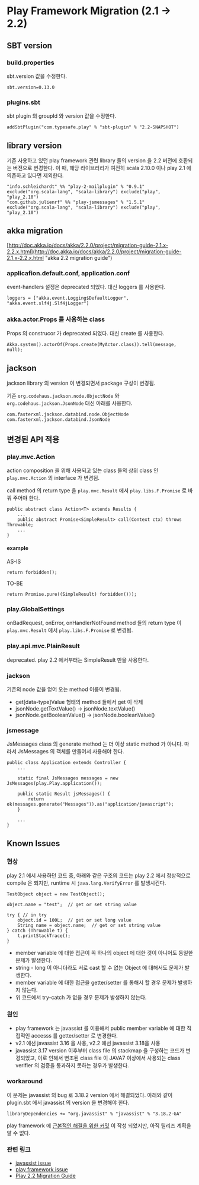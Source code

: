 # Play Framework Migration (2.1 -> 2.2)

## SBT version

### build.properties

sbt.version 값을 수정한다.

    sbt.version=0.13.0

### plugins.sbt

sbt plugin 의 groupId 와 version 값을 수정한다.

    addSbtPlugin("com.typesafe.play" % "sbt-plugin" % "2.2-SNAPSHOT")

## library version

기존 사용하고 있던 play framework 관련 library 들의 version 을 2.2 버전에 호환되는 버전으로 변경한다.
이 때, 해당 라이브러리가 여전히 scala 2.10.0 이나 play 2.1 에 의존하고 있다면 제외한다.

    "info.schleichardt" %% "play-2-mailplugin" % "0.9.1" exclude("org.scala-lang", "scala-library") exclude("play", "play_2.10")
    "com.github.julienrf" %% "play-jsmessages" % "1.5.1" exclude("org.scala-lang", "scala-library") exclude("play", "play_2.10")

## akka migration

[http://doc.akka.io/docs/akka/2.2.0/project/migration-guide-2.1.x-2.2.x.html](http://doc.akka.io/docs/akka/2.2.0/project/migration-guide-2.1.x-2.2.x.html "akka 2.2 migration guide")


### applicafion.default.conf, application.conf

event-handlers 설정은 deprecated 되었다. 대신 loggers 를 사용한다.

    loggers = ["akka.event.Logging$DefaultLogger", "akka.event.slf4j.Slf4jLogger"]

### akka.actor.Props 를 사용하는 class

Props 의 construcor 가 deprecated 되었다. 대신 create 를 사용한다.

    Akka.system().actorOf(Props.create(MyActor.class)).tell(message, null);

## jackson

jackson library 의 version 이 변경되면서 package 구성이 변경됨.

기존 ```org.codehaus.jackson.node.ObjectNode``` 와 ```org.codehaus.jackson.JsonNode``` 대신 아래를 사용한다.

    com.fasterxml.jackson.databind.node.ObjectNode
    com.fasterxml.jackson.databind.JsonNode

## 변경된 API 적용

### play.mvc.Action

action composition 을 위해 사용되고 있는 class 들의 상위 class 인 ```play.mvc.Action``` 의 interface 가 변경됨.

call method 의 return type 을 ```play.mvc.Result``` 에서 ```play.libs.F.Promise``` 로 바꿔 주어야 한다.

    public abstract class Action<T> extends Results {
        ...
        public abstract Promise<SimpleResult> call(Context ctx) throws Throwable;
        ...
    }

#### example

AS-IS

    return forbidden();

TO-BE

    return Promise.pure((SimpleResult) forbidden()));

### play.GlobalSettings

onBadRequest, onError, onHandlerNotFound method 들의 return type 이 ```play.mvc.Result``` 에서 ```play.libs.F.Promise``` 로 변경됨.

### play.api.mvc.PlainResult

deprecated. play 2.2 에서부터는 SimpleResult 만을 사용한다.

### jackson

기존의 node 값을 얻어 오는 method 이름이 변경됨.

* get[data-type]Value 형태의 method 들에서 get 이 삭제
* jsonNode.getTextValue() -> jsonNode.textValue()
* jsonNode.getBooleanValue() -> jsonNode.booleanValue()

### jsmessage

JsMessages class 의 generate method 는 더 이상 static method 가 아니다.
따라서 JsMessages 의 객체를 만들어서 사용해야 한다.

    public class Application extends Controller {
        ...

        static final JsMessages messages = new JsMessages(play.Play.application());

        public static Result jsMessages() {
            return ok(messages.generate("Messages")).as("application/javascript");
        }

        ...
    }

## Known Issues

### 현상

play 2.1 에서 사용하던 코드 중, 아래와 같은 구조의 코드는 play 2.2 에서 정상적으로 compile 은 되지만, runtime 시 ```java.lang.VerifyError``` 를 발생시킨다.

	TestObject object = new TestObject();

	object.name = "test";  // get or set string value

	try { // in try
	    object.id = 100L;  // get or set long value
	    String name = object.name;  // get or set string value
	} catch (Throwable t) {
	    t.printStackTrace();
	}

* member variable 에 대한 접근이 꼭 하나의 object 에 대한 것이 아니어도 동일한 문제가 발생한다.
* string - long 이 아니더라도 서로 cast 할 수 없는 Object 에 대해서도 문제가 발생한다.
* member variable 에 대한 접근을 getter/setter 를 통해서 할 경우 문제가 발생하지 않는다.
* 위 코드에서 try-catch 가 없을 경우 문제가 발생하지 않는다.

### 원인

- play framework 는 javassist 를 이용해서 public member variable 에 대한 직접적인 accesss 를 getter/setter 로 변경한다.
- v2.1 에선 javassist 3.16 을 사용, v2.2 에선 javassist 3.18을 사용
- javassist 3.17 version 이후부터 class file 의 stackmap 을 구성하는 코드가 변경되었고,
이로 인해서 변조된 class file 이 JAVA7 이상에서 사용되는 class verifier 의 검증을 통과하지 못하는 경우가 발생한다.

### workaround

이 문제는 javassist 의 bug 로 3.18.2 version 에서 해결되었다. 아래와 같이 plugin.sbt 에서 javassist 의 version 을 변경해야 한다.

    libraryDependencies += "org.javassist" % "javassist" % "3.18.2-GA"

play framework 에 [근본적인 해결을 위한 커밋](https://github.com/playframework/playframework/commit/78b8bf8b6b180d3a29eb1f61e7626c35b6e77f85) 이 작성 되었지만, 아직 릴리즈 계획을 알 수 없다.

### 관련 링크

- [javassist issue](https://issues.jboss.org/browse/JASSIST-212)
- [play framework issue](https://github.com/playframework/playframework/issues/1966)
- [Play 2.2 Migration Guide](http://www.playframework.com/documentation/2.2.x/Migration22)
